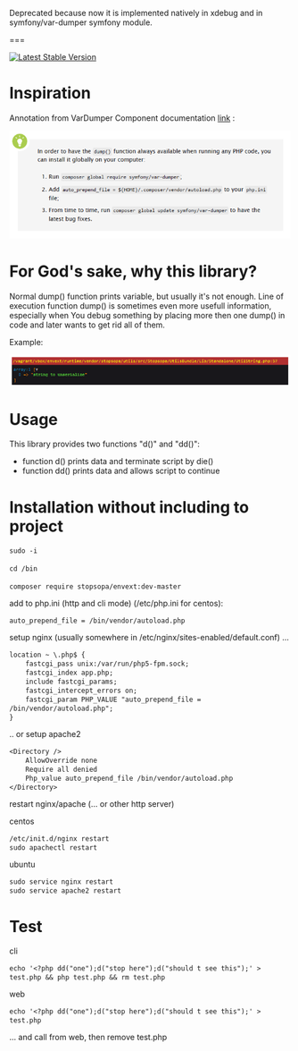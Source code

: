 
Deprecated because now it is implemented natively in xdebug and in symfony/var-dumper symfony module.

===

[![Latest Stable Version](https://poser.pugx.org/stopsopa/envext/v/stable)](https://packagist.org/packages/stopsopa/envext)

Inspiration
===

Annotation from VarDumper Component documentation [link](http://symfony.com/doc/current/components/var_dumper.html) :

![ScreenShot](https://raw.githubusercontent.com/stopsopa/envext/master/inspiration.bmp)


For God's sake, why this library?
===
Normal dump() function prints variable, but usually it's not enough. Line of execution function dump() is sometimes even more usefull information, especially when You debug something by placing more then one dump() in code and later wants to get rid all of them.

Example:

![ScreenShot](https://raw.githubusercontent.com/stopsopa/envext/master/web.bmp)

Usage 
===

This library provides two functions "d()" and "dd()":

* function d() prints data and terminate script by die()
* function dd() prints data and allows script to continue

Installation without including to project
===

    sudo -i
    
    cd /bin
    
    composer require stopsopa/envext:dev-master
    
add to php.ini (http and cli mode) (/etc/php.ini for centos):    
    
    auto_prepend_file = /bin/vendor/autoload.php  
    
setup nginx (usually somewhere in /etc/nginx/sites-enabled/default.conf) ...
 
    location ~ \.php$ {
        fastcgi_pass unix:/var/run/php5-fpm.sock;
        fastcgi_index app.php;
        include fastcgi_params;
        fastcgi_intercept_errors on;
        fastcgi_param PHP_VALUE "auto_prepend_file = /bin/vendor/autoload.php";
    }
 
.. or setup apache2

    <Directory />
        AllowOverride none
        Require all denied
        Php_value auto_prepend_file /bin/vendor/autoload.php
    </Directory>
    
restart nginx/apache (... or other http server)
    
centos    
  
  
    /etc/init.d/nginx restart
    sudo apachectl restart
     
ubuntu
     
     
    sudo service nginx restart
    sudo service apache2 restart

Test
===

cli



    echo '<?php dd("one");d("stop here");d("should t see this");' > test.php && php test.php && rm test.php
    
    
web
    
    
    echo '<?php dd("one");d("stop here");d("should t see this");' > test.php
    
... and call from web, then remove test.php    
    
    


